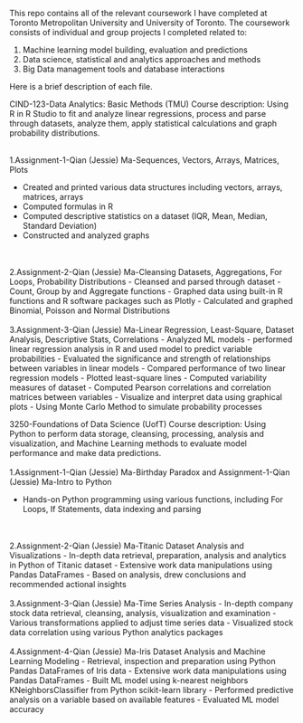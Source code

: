 This repo contains all of the relevant coursework I have completed at Toronto Metropolitan University and University of Toronto. The coursework consists of individual and group projects I completed related to:
1. Machine learning model building, evaluation and predictions
1. Data science, statistical and analytics approaches and methods
1. Big Data management tools and database interactions
   
Here is a brief description of each file.

CIND-123-Data Analytics: Basic Methods (TMU)
Course description: Using R in R Studio to fit and analyze linear regressions, process and parse through datasets, analyze them, apply statistical calculations and graph probability distributions. 

</br>1.Assignment-1-Qian (Jessie) Ma-Sequences, Vectors, Arrays, Matrices, Plots
   - Created and printed various data structures including vectors, arrays, matrices, arrays
   - Computed formulas in R
   - Computed descriptive statistics on a dataset (IQR, Mean, Median, Standard Deviation)
   - Constructed and analyzed graphs
</br>
</br>2.Assignment-2-Qian (Jessie) Ma-Cleansing Datasets, Aggregations, For Loops, Probability Distributions
   - Cleansed and parsed through dataset
   - Count, Group by and Aggregate functions
   - Graphed data using built-in R functions and R software packages such as Plotly
   - Calculated and graphed Binomial, Poisson and Normal Distributions
</br>
</br>3.Assignment-3-Qian (Jessie) Ma-Linear Regression, Least-Square, Dataset Analysis, Descriptive Stats, Correlations
   - Analyzed ML models - performed linear regression analysis in R and used model to predict variable probabilities
   - Evaluated the significance and strength of relationships between variables in linear models
   - Compared performance of two linear regression models
   - Plotted least-square lines
   - Computed variability measures of dataset
   - Computed Pearson correlations and correlation matrices between variables
   - Visualize and interpret data using graphical plots
   - Using Monte Carlo Method to simulate probability processes

3250-Foundations of Data Science (UofT)
Course description: Using Python to perform data storage, cleansing, processing, analysis and visualization, and Machine Learning methods to evaluate model performance and make data predictions.
</br>
</br>1.Assignment-1-Qian (Jessie) Ma-Birthday Paradox and Assignment-1-Qian (Jessie) Ma-Intro to Python
   - Hands-on Python programming using various functions, including For Loops, If Statements, data indexing and parsing
</br>
</br>2.Assignment-2-Qian (Jessie) Ma-Titanic Dataset Analysis and Visualizations
   - In-depth data retrieval, preparation, analysis and analytics in Python of Titanic dataset
   - Extensive work data manipulations using Pandas DataFrames
   - Based on analysis, drew conclusions and recommended actional insights
</br>
</br>3.Assignment-3-Qian (Jessie) Ma-Time Series Analysis
   - In-depth company stock data retrieval, cleansing, analysis, visualization and examination
   - Various transformations applied to adjust time series data
   - Visualized stock data correlation using various Python analytics packages
</br>
</br>4.Assignment-4-Qian (Jessie) Ma-Iris Dataset Analysis and Machine Learning Modeling
   - Retrieval, inspection and preparation using Python Pandas DataFrames of Iris data
   - Extensive work data manipulations using Pandas DataFrames
   - Built ML model using k-nearest neighbors KNeighborsClassifier from Python scikit-learn library
   - Performed predictive analysis on a variable based on available features
   - Evaluated ML model accuracy
